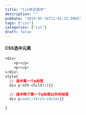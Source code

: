 ```yaml
---
title: "Css样式选中"
description: ""
pubDate: "2019-05-16T11:01:33.000Z"
tags: ["css"]
categories: ["css"]
draft: false
---
```



#### CSS选中元素

```css
<div>
	<p></p>
	<p></p>
</div>
style{
  // 选中第一个p标签
  div p:nth-child(1){}
  
  // 选中除了第一个p标签以外的标签
  div p:not(:first-child){}
  
}
```


